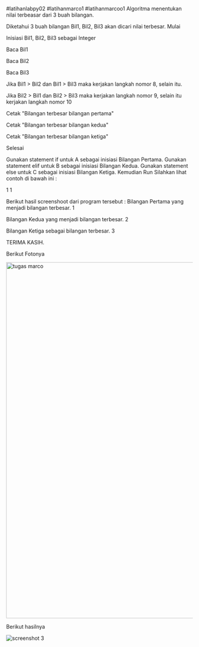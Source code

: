 #latihanlabpy02
#latihanmarco1
#latihanmarcoo1
Algoritma menentukan nilai terbeasar dari 3 buah bilangan.

Diketahui 3 buah bilangan Bil1, Bil2, Bil3 akan dicari nilai terbesar.
Mulai

Inisiasi Bil1, Bil2, Bil3 sebagai Integer

Baca Bil1

Baca Bil2

Baca Bil3

Jika Bil1 > Bil2 dan Bil1 > Bil3 maka kerjakan langkah nomor 8, selain itu.

Jika Bil2 > Bil1 dan Bil2 > Bil3 maka kerjakan langkah nomor 9, selain itu kerjakan langkah nomor 10

Cetak "Bilangan terbesar bilangan pertama"

Cetak "Bilangan terbesar bilangan kedua"

Cetak "Bilangan terbesar bilangan ketiga"

Selesai



Gunakan statement if untuk A sebagai inisiasi Bilangan Pertama.
Gunakan statement elif untuk B sebagai inisiasi Bilangan Kedua.
Gunakan statement else untuk C sebagai inisiasi Bilangan Ketiga.
Kemudian Run
Silahkan lihat contoh di bawah ini :

1 1

Berikut hasil screenshoot dari program tersebut :
Bilangan Pertama yang menjadi bilangan terbesar. 1

Bilangan Kedua yang menjadi bilangan terbesar. 2

Bilangan Ketiga sebagai bilangan terbesar. 3

TERIMA KASIH.

Berikut Fotonya

<img width="958" alt="tugas marco" src="https://user-images.githubusercontent.com/46925946/52721406-329d7000-2fdc-11e9-9af3-d75d881fc5d4.PNG">

Berikut hasilnya

![screenshot 3](https://user-images.githubusercontent.com/46925946/52721945-48f7fb80-2fdd-11e9-926f-45c9ce2e8883.png)
